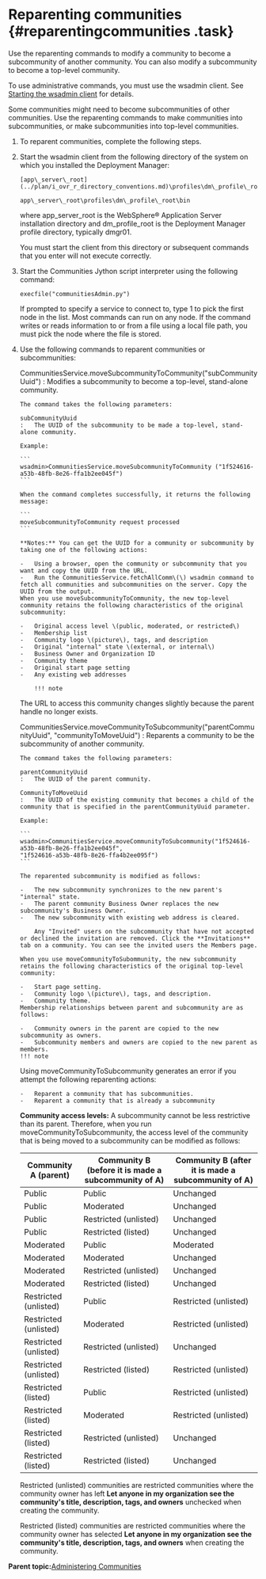 # Reparenting communities {#reparentingcommunities .task}

Use the reparenting commands to modify a community to become a subcommunity of another community. You can also modify a subcommunity to become a top-level community.

To use administrative commands, you must use the wsadmin client. See [Starting the wsadmin client](t_admin_wsadmin_starting.md) for details.

Some communities might need to become subcommunities of other communities. Use the reparenting commands to make communities into subcommunities, or make subcommunities into top-level communities.

1.  To reparent communities, complete the following steps.
2.  Start the wsadmin client from the following directory of the system on which you installed the Deployment Manager:

    ```
    [app\_server\_root](../plan/i_ovr_r_directory_conventions.md)\profiles\dm\_profile\_root\bin
    ```

    ```
    app\_server\_root\profiles\dm\_profile\_root\bin
    ```

    where app\_server\_root is the WebSphere® Application Server installation directory and dm\_profile\_root is the Deployment Manager profile directory, typically dmgr01.

    You must start the client from this directory or subsequent commands that you enter will not execute correctly.

3.  Start the Communities Jython script interpreter using the following command:

    ```
    execfile("communitiesAdmin.py")
    ```

    If prompted to specify a service to connect to, type 1 to pick the first node in the list. Most commands can run on any node. If the command writes or reads information to or from a file using a local file path, you must pick the node where the file is stored.

4.  Use the following commands to reparent communities or subcommunities:

    CommunitiesService.moveSubcommunityToCommunity\("subCommunityUuid"\)
    :   Modifies a subcommunity to become a top-level, stand-alone community.

        The command takes the following parameters:

        subCommunityUuid
        :   The UUID of the subcommunity to be made a top-level, stand-alone community.

        Example:

        ```
        wsadmin>CommunitiesService.moveSubcommunityToCommunity ("1f524616-a53b-48fb-8e26-ffa1b2ee045f")
        ```

        When the command completes successfully, it returns the following message:

        ```
        moveSubcommunityToCommunity request processed
        ```

        **Notes:** You can get the UUID for a community or subcommunity by taking one of the following actions:

        -   Using a browser, open the community or subcommunity that you want and copy the UUID from the URL.
        -   Run the CommunitiesService.fetchAllComm\(\) wsadmin command to fetch all communities and subcommunities on the server. Copy the UUID from the output.
        When you use moveSubcommunityToCommunity, the new top-level community retains the following characteristics of the original subcommunity:

        -   Original access level \(public, moderated, or restricted\)
        -   Membership list
        -   Community logo \(picture\), tags, and description
        -   Original "internal" state \(external, or internal\)
        -   Business Owner and Organization ID
        -   Community theme
        -   Original start page setting
        -   Any existing web addresses

            !!! note
    The URL to access this community changes slightly because the parent handle no longer exists.

    CommunitiesService.moveCommunityToSubcommunity\("parentCommunityUuid", "communityToMoveUuid"\)
    :   Reparents a community to be the subcommunity of another community.

        The command takes the following parameters:

        parentCommunityUuid
        :   The UUID of the parent community.

        CommunityToMoveUuid
        :   The UUID of the existing community that becomes a child of the community that is specified in the parentCommunityUuid parameter.

        Example:

        ```
        wsadmin>CommunitiesService.moveCommunityToSubcommunity("1f524616-a53b-48fb-8e26-ffa1b2ee045f", 
        "1f524616-a53b-48fb-8e26-ffa4b2ee095f")
        ```

        The reparented subcommunity is modified as follows:

        -   The new subcommunity synchronizes to the new parent's "internal" state.
        -   The parent community Business Owner replaces the new subcommunity's Business Owner.
        -   The new subcommunity with existing web address is cleared.

            Any "Invited" users on the subcommunity that have not accepted or declined the invitation are removed. Click the **Invitations** tab on a community. You can see the invited users the Members page.

        When you use moveCommunityToSubommunity, the new subcommunity retains the following characteristics of the original top-level community:

        -   Start page setting.
        -   Community logo \(picture\), tags, and description.
        -   Community theme.
        Membership relationships between parent and subcommunity are as follows:

        -   Community owners in the parent are copied to the new subcommunity as owners.
        -   Subcommunity members and owners are copied to the new parent as members.
        !!! note
    Using moveCommunityToSubcommunity generates an error if you attempt the following reparenting actions:

        -   Reparent a community that has subcommunities.
        -   Reparent a community that is already a subcommunity
    **Community access levels:** A subcommunity cannot be less restrictive than its parent. Therefore, when you run moveCommunityToSubcommunity, the access level of the community that is being moved to a subcommunity can be modified as follows:

    |Community A \(parent\)|Community B \(before it is made a subcommunity of A\)|Community B \(after it is made a subcommunity of A\)|
    |----------------------|-----------------------------------------------------|----------------------------------------------------|
    |Public|Public|Unchanged|
    |Public|Moderated|Unchanged|
    |Public|Restricted \(unlisted\)|Unchanged|
    |Public|Restricted \(listed\)|Unchanged|
    |Moderated|Public|Moderated|
    |Moderated|Moderated|Unchanged|
    |Moderated|Restricted \(unlisted\)|Unchanged|
    |Moderated|Restricted \(listed\)|Unchanged|
    |Restricted \(unlisted\)|Public|Restricted \(unlisted\)|
    |Restricted \(unlisted\)|Moderated|Restricted \(unlisted\)|
    |Restricted \(unlisted\)|Restricted \(unlisted\)|Unchanged|
    |Restricted \(unlisted\)|Restricted \(listed\)|Restricted \(unlisted\)|
    |Restricted \(listed\)|Public|Restricted \(unlisted\)|
    |Restricted \(listed\)|Moderated|Restricted \(unlisted\)|
    |Restricted \(listed\)|Restricted \(unlisted\)|Unchanged|
    |Restricted \(listed\)|Restricted \(listed\)|Unchanged|

    Restricted \(unlisted\) communities are restricted communities where the community owner has left **Let anyone in my organization see the community's title, description, tags, and owners** unchecked when creating the community.

    Restricted \(listed\) communities are restricted communities where the community owner has selected **Let anyone in my organization see the community's title, description, tags, and owners** when creating the community.


**Parent topic:**[Administering Communities](../admin/c_admin_communities_intro.md)

